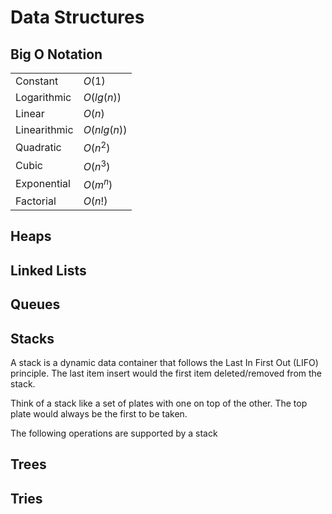 # Data Structures

## Big O Notation
|         |         |
|---------|---------|
|Constant | $O(1)$ |
|Logarithmic | $O(lg(n))$ |
|Linear | $O(n)$ |
|Linearithmic | $O(nlg(n))$ |
|Quadratic | $O(n^2)$ |
|Cubic | $O(n^3)$ |
|Exponential | $O(m^n)$ |
|Factorial | $O(n!)$ |

## Heaps

## Linked Lists

## Queues

## Stacks

A stack is a dynamic data container that follows the Last In First Out (LIFO) principle. The last item insert would the first item deleted/removed from the stack.

Think of a stack like a set of plates with one on top of the other. The top plate would always be the first to be taken.

The following operations are supported by a stack

## Trees

## Tries
